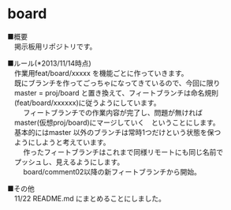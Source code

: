 board
=====

■概要  
　掲示板用リポジトリです。  

■ルール(*2013/11/14時点)  
　作業用feat/board/xxxxx を機能ごとに作っていきます。  
　既にブランチを作ってごっちゃになってきているので、今回に限り  
　master = proj/board と置き換えて、フィートブランチは命名規則  
　(feat/board/xxxxxx)に従うようにしています。  
　
　フィートブランチでの作業内容が完了し、問題が無ければ  
　master(仮想proj/board)にマージしていく　ということにします。  
　基本的にはmaster 以外のブランチは常時1つだけという状態を保つ  
　ようにしようと考えています。  
　
　作ったフィートブランチはこれまで同様リモートにも同じ名前で  
　プッシュし、見えるようにします。  
　
　board/comment02以降の新フィートブランチから開始。  

■その他  
　11/22 README.md にまとめることにしました。  
